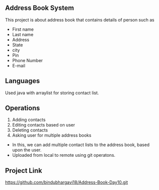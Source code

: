 ## Address Book System
This project is about address book that contains details of person such as
* First name
* Last name
* Address
* State
* city
* Pin
* Phone Number
* E-mail

## Languages
Used java with arraylist for storing contact list.

## Operations
1. Adding contacts
2. Editing contacts based on user
3. Deleting contacts
4. Asking user for multiple address books

* In this, we can add multiple contact lists to the address book, based upon the user.
* Uploaded from local to remote using git operatons.

## Project Link
https://github.com/bindubhargavi18/Address-Book-Day10.git